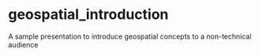 # geospatial_introduction
A sample presentation to introduce geospatial concepts to a non-technical audience
